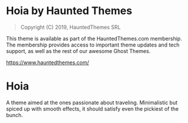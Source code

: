 Hoia by Haunted Themes
============================

> Copyright (C) 2019, HauntedThemes SRL

This theme is available as part of the HauntedThemes.com membership. The membership provides
access to important theme updates and tech support, as well as the rest of 
our awesome Ghost Themes.

https://www.hauntedthemes.com/

# Hoia
A theme aimed at the ones passionate about traveling. Minimalistic but spiced up with smooth effects, it should satisfy even the pickiest of the bunch.